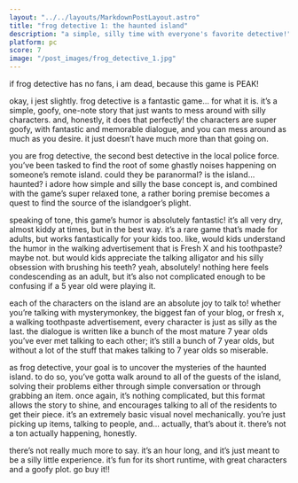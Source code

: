```yaml
---
layout: "../../layouts/MarkdownPostLayout.astro"
title: "frog detective 1: the haunted island"
description: "a simple, silly time with everyone's favorite detective!"
platform: pc
score: 7
image: "/post_images/frog_detective_1.jpg"
---
```

if frog detective has no fans, i am dead, because this game is PEAK!

okay, i jest slightly. frog detective is a fantastic game… for what it is. it’s a simple, goofy, one-note story that just wants to mess around with silly characters. and, honestly, it does that perfectly! the characters are super goofy, with fantastic and memorable dialogue, and you can mess around as much as you desire. it just doesn’t have much more than that going on.

you are frog detective, the second best detective in the local police force. you’ve been tasked to find the root of some ghastly noises happening on someone’s remote island. could they be paranormal? is the island… haunted? i adore how simple and silly the base concept is, and combined with the game’s super relaxed tone, a rather boring premise becomes a quest to find the source of the islandgoer’s plight.

speaking of tone, this game’s humor is absolutely fantastic! it’s all very dry, almost kiddy at times, but in the best way. it’s a rare game that’s made for adults, but works fantastically for your kids too. like, would kids understand the humor in the walking advertisement that is Fresh X and his toothpaste? maybe not. but would kids appreciate the talking alligator and his silly obsession with brushing his teeth? yeah, absolutely! nothing here feels condescending as an adult, but it’s also not complicated enough to be confusing if a 5 year old were playing it.

each of the characters on the island are an absolute joy to talk to! whether you’re talking with mysterymonkey, the biggest fan of your blog, or fresh x, a walking toothpaste advertisement, every character is just as silly as the last. the dialogue is written like a bunch of the most mature 7 year olds you’ve ever met talking to each other; it’s still a bunch of 7 year olds, but without a lot of the stuff that makes talking to 7 year olds so miserable.

as frog detective, your goal is to uncover the mysteries of the haunted island. to do so, you’ve gotta walk around to all of the guests of the island, solving their problems either through simple conversation or through grabbing an item. once again, it’s nothing complicated, but this format allows the story to shine, and encourages talking to all of the residents to get their piece. it’s an extremely basic visual novel mechanically. you’re just picking up items, talking to people, and… actually, that’s about it. there’s not a ton actually happening, honestly.

there’s not really much more to say. it’s an hour long, and it’s just meant to be a silly little experience. it’s fun for its short runtime, with great characters and a goofy plot. go buy it!!